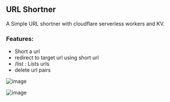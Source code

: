 ## URL Shortner 

A Simple URL shortner with cloudflare serverless workers and KV.

### Features:
- Short a url
- redirect to target url using short url
- /list : Lists urls 
- delete url pairs

![image](https://github.com/archie9211/UrlShortner/assets/25462010/1b088b12-b614-430e-bc54-ae3aae9ce461)

![image](https://github.com/archie9211/UrlShortner/assets/25462010/f5e48d9e-2890-4831-8fe7-6528e3fa91d4)

